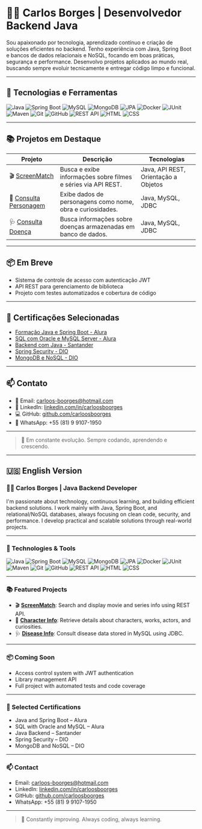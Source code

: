 # 👨‍💻 Carlos Borges | Desenvolvedor Backend Java

Sou apaixonado por tecnologia, aprendizado contínuo e criação de soluções eficientes no backend. Tenho experiência com Java, Spring Boot e bancos de dados relacionais e NoSQL, focando em boas práticas, segurança e performance. Desenvolvo projetos aplicados ao mundo real, buscando sempre evoluir tecnicamente e entregar código limpo e funcional.

---

## 🚀 Tecnologias e Ferramentas

![Java](https://img.shields.io/badge/Java-ED8B00?style=flat&logo=java&logoColor=white)
![Spring Boot](https://img.shields.io/badge/Spring%20Boot-6DB33F?style=flat&logo=spring-boot&logoColor=white)
![MySQL](https://img.shields.io/badge/MySQL-005C84?style=flat&logo=mysql&logoColor=white)
![MongoDB](https://img.shields.io/badge/MongoDB-4EA94B?style=flat&logo=mongodb&logoColor=white)
![JPA](https://img.shields.io/badge/JPA-Hibernate-59666C?style=flat&logo=hibernate&logoColor=white)
![Docker](https://img.shields.io/badge/Docker-2496ED?style=flat&logo=docker&logoColor=white)
![JUnit](https://img.shields.io/badge/JUnit-25A162?style=flat&logo=java&logoColor=white)
![Maven](https://img.shields.io/badge/Maven-C71A36?style=flat&logo=apache-maven&logoColor=white)
![Git](https://img.shields.io/badge/Git-F05032?style=flat&logo=git&logoColor=white)
![GitHub](https://img.shields.io/badge/GitHub-181717?style=flat&logo=github&logoColor=white)
![REST API](https://img.shields.io/badge/API-REST-blue)
![HTML](https://img.shields.io/badge/HTML5-E34F26?style=flat&logo=html5&logoColor=white)
![CSS](https://img.shields.io/badge/CSS3-1572B6?style=flat&logo=css3&logoColor=white)

---

## 📚 Projetos em Destaque

| Projeto | Descrição | Tecnologias |
|--------|-----------|-------------|
| 🎬 [ScreenMatch](https://github.com/carloosboorges/ScreenMatchSeries) | Busca e exibe informações sobre filmes e séries via API REST. | Java, API REST, Orientação a Objetos |
| 🧙 [Consulta Personagem](https://github.com/carloosboorges/Consulta_Personagem) | Exibe dados de personagens como nome, obra e curiosidades. | Java, MySQL, JDBC |
| 🩺 [Consulta Doença](https://github.com/carloosboorges/Sistema-de-Consulta-de-Informacoes-de-Doencas) | Busca informações sobre doenças armazenadas em banco de dados. | Java, MySQL, JDBC |

---

## 📦 Em Breve

- Sistema de controle de acesso com autenticação JWT
- API REST para gerenciamento de biblioteca
- Projeto com testes automatizados e cobertura de código

---

## 📄 Certificações Selecionadas

- [Formação Java e Spring Boot - Alura](https://cursos.alura.com.br/user/carloos-boorges/degree-spring-boot-3-475714/certificate)
- [SQL com Oracle e MySQL Server - Alura](https://cursos.alura.com.br/user/carloos-boorges/degree-oracle-mysql-v3983-3983/certificate?lang=en)
- [Backend com Java - Santander](https://github.com/carloosboorges/meus-certificados/blob/main/Santander%202024%20-%20Backend%20com%20Java.jpeg)
- [Spring Security - DIO](https://github.com/carloosboorges/meus-certificados/blob/main/Adicionando%20Seguran%C3%A7a%20a%20uma%20API%20REST%20com%20Spring%20Security.JPG)
- [MongoDB e NoSQL - DIO](https://github.com/carloosboorges/meus-certificados/blob/main/Introdu%C3%A7%C3%A3o%20ao%20MongoDB%20e%20Banco%20de%20Dados%20NoSQL.jpg)

---

## 📫 Contato

- 📧 Email: [carloos-boorges@hotmail.com](mailto:carloos-boorges@hotmail.com)
- 💼 LinkedIn: [linkedin.com/in/carloosboorges](https://www.linkedin.com/in/carloosboorges/)
- 💻 GitHub: [github.com/carloosboorges](https://github.com/carloosboorges)
- 📱 WhatsApp: +55 (81) 9 9107-1950

---

> 🚧 Em constante evolução. Sempre codando, aprendendo e crescendo.

---

## 🇺🇸 English Version

### 👨‍💻 Carlos Borges | Java Backend Developer

I'm passionate about technology, continuous learning, and building efficient backend solutions. I work mainly with Java, Spring Boot, and relational/NoSQL databases, always focusing on clean code, security, and performance. I develop practical and scalable solutions through real-world projects.

---

### 🚀 Technologies & Tools

![Java](https://img.shields.io/badge/Java-ED8B00?style=flat&logo=java&logoColor=white)
![Spring Boot](https://img.shields.io/badge/Spring%20Boot-6DB33F?style=flat&logo=spring-boot&logoColor=white)
![MySQL](https://img.shields.io/badge/MySQL-005C84?style=flat&logo=mysql&logoColor=white)
![MongoDB](https://img.shields.io/badge/MongoDB-4EA94B?style=flat&logo=mongodb&logoColor=white)
![JPA](https://img.shields.io/badge/JPA-Hibernate-59666C?style=flat&logo=hibernate&logoColor=white)
![Docker](https://img.shields.io/badge/Docker-2496ED?style=flat&logo=docker&logoColor=white)
![JUnit](https://img.shields.io/badge/JUnit-25A162?style=flat&logo=java&logoColor=white)
![Maven](https://img.shields.io/badge/Maven-C71A36?style=flat&logo=apache-maven&logoColor=white)
![Git](https://img.shields.io/badge/Git-F05032?style=flat&logo=git&logoColor=white)
![GitHub](https://img.shields.io/badge/GitHub-181717?style=flat&logo=github&logoColor=white)
![REST API](https://img.shields.io/badge/API-REST-blue)
![HTML](https://img.shields.io/badge/HTML5-E34F26?style=flat&logo=html5&logoColor=white)
![CSS](https://img.shields.io/badge/CSS3-1572B6?style=flat&logo=css3&logoColor=white)

---

### 📚 Featured Projects

- 🎬 **[ScreenMatch](https://github.com/carloosboorges/ScreenMatchSeries)**: Search and display movie and series info using REST API.
- 🧙 **[Character Info](https://github.com/carloosboorges/Consulta_Personagem)**: Retrieve details about characters, works, actors, and curiosities.
- 🩺 **[Disease Info](https://github.com/carloosboorges/Sistema-de-Consulta-de-Informacoes-de-Doencas)**: Consult disease data stored in MySQL using JDBC.

---

### 📦 Coming Soon

- Access control system with JWT authentication
- Library management API
- Full project with automated tests and code coverage

---

### 📄 Selected Certifications

- Java and Spring Boot – Alura
- SQL with Oracle and MySQL – Alura
- Java Backend – Santander
- Spring Security – DIO
- MongoDB and NoSQL – DIO

---

### 📫 Contact

- Email: carloos-boorges@hotmail.com  
- LinkedIn: [linkedin.com/in/carloosboorges](https://www.linkedin.com/in/carloosboorges/)  
- GitHub: [github.com/carloosboorges](https://github.com/carloosboorges)  
- WhatsApp: +55 (81) 9 9107-1950

---

> 🚧 Constantly improving. Always coding, always learning.
